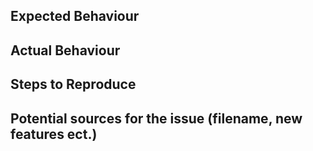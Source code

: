## Expected Behaviour

## Actual Behaviour

## Steps to Reproduce

## Potential sources for the issue (filename, new features ect.)
